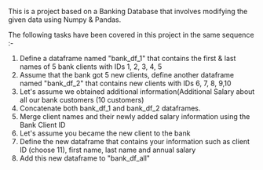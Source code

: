 This is a project based on a Banking Database that involves modifying the given data using Numpy & Pandas.

The following tasks have been covered in this project in the same sequence :-

1. Define a dataframe named "bank_df_1" that contains the first & last names of 5 bank clients with IDs 1, 2, 3, 4, 5
2. Assume that the bank got 5 new clients, define another dataframe named "bank_df_2" that contains new clients with IDs 6, 7, 8, 9,10
3. Let's assume we obtained additional information(Additional Salary about all our bank customers (10 customers)
4. Concatenate both bank_df_1 and bank_df_2 dataframes.
5. Merge client names and their newly added salary information using the Bank Client ID
6. Let's assume you became the new client to the bank
7. Define the new dataframe that contains your information such as client ID (choose 11), first name, last name and annual salary
8. Add this new dataframe to "bank_df_all"
